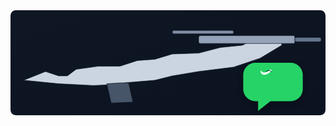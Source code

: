 <div align="center">

<svg width="720" height="240" viewBox="0 0 720 240" xmlns="http://www.w3.org/2000/svg">
  <defs>
    <linearGradient id="bg" x1="0" y1="0" x2="1" y2="1">
      <stop offset="0%" stop-color="#0f1724"/>
      <stop offset="100%" stop-color="#0b1220"/>
    </linearGradient>
    <filter id="shadow" x="-50%" y="-50%" width="200%" height="200%">
      <feDropShadow dx="0" dy="6" stdDeviation="10" flood-opacity="0.35"/>
    </filter>
  </defs>

  <!-- background -->
  <rect width="100%" height="100%" rx="12" fill="url(#bg)"/>

  <!-- weapon silhouette -->
  <g transform="translate(10,40)" fill="#cbd5e1" stroke="#0b1220" stroke-width="1">
    <path d="M20 120 L70 100 L100 110 L120 110 L140 95 L190 88 L240 88 L280 75 L320 72 L360 60 L420 58 L470 45 L520 40 L540 30 L580 28 L600 24 L610 24 L610 40 L560 70 L500 90 L420 100 L360 110 L320 120 L260 125 L220 130 L180 132 L140 130 L100 128 L60 124 Z"/>
    <rect x="420" y="18" width="220" height="18" rx="4" fill="#94a3b8"/>
    <rect x="640" y="22" width="60" height="10" rx="3" fill="#64748b"/>
    <rect x="360" y="6" width="140" height="8" rx="3" fill="#7f8ca3"/>
    <path d="M240 126 L260 126 L270 170 L220 172 L210 128 Z" fill="#475569"/>
  </g>

  <!-- WhatsApp badge -->
  <g transform="translate(520,120)" filter="url(#shadow)">
    <path d="M40 0 h80 a28 28 0 0 1 28 28 v32 a28 28 0 0 1 -28 28 h-46 l-28 22 v-22 h-6 a28 28 0 0 1 -28 -28 v-32 a28 28 0 0 1 28 -28 z"
          fill="#25D366"/>
    <g transform="translate(62,22)" fill="#ffffff">
      <path d="M0 0 c6 -1 10 -4 13 -7 l2 3 c-3 3 -6 6 -11 8 -5 2 -8 2 -11 0 -3 -2 -4 -5 -3 -8 l5 4 z" fill="#ffffff"/>
      <path d="M2 -2 c4 -3 8 -3 12 0" stroke="#0b1220" stroke-width="1.2" stroke-linecap="round" fill="none"/>
    </g>
  </g>
</svg>

</div>
